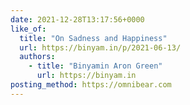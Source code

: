 ```yaml
---
date: 2021-12-28T13:17:56+0000
like_of:
  title: "On Sadness and Happiness"
  url: https://binyam.in/p/2021-06-13/
  authors:
    - title: "Binyamin Aron Green"
      url: https://binyam.in
posting_method: https://omnibear.com
---
```

